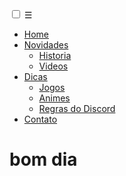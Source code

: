 
<link rel="stylesheet" type="text/css" href="estilo.menu.css"/>

<input type="checkbox" id="bt_menu">
<label for="bt_menu">&#9776;</label>

<nav class="menu">
	<ul>
    	<li><a href="#">Home</a></li>
          <li><a href="#">Novidades</a>
        	<ul>
            	<li><a href="#">Historia</a></li>
                <li><a href="#">Videos</a></li>
            </ul>
          </li>
        <li><a href="#">Dicas</a>
        	<ul class="submenu">
            	<li><a href="#">Jogos</a></li>
                <li><a href="#">Animes</a></li>
                <li><a href="#">Regras do Discord</a></li>
            </ul>
         </li>
        <li><a href="#">Contato</a></li>
    </ul>
</nav>


#        bom dia

